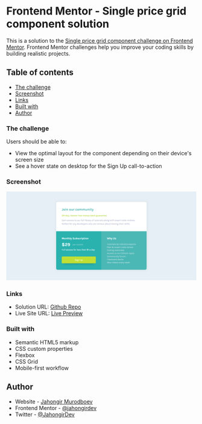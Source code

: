 # Frontend Mentor - Single price grid component solution

This is a solution to the [Single price grid component challenge on Frontend Mentor](https://www.frontendmentor.io/challenges/single-price-grid-component-5ce41129d0ff452fec5abbbc). Frontend Mentor challenges help you improve your coding skills by building realistic projects.

## Table of contents

- [The challenge](#the-challenge)
- [Screenshot](#screenshot)
- [Links](#links)
- [Built with](#built-with)
- [Author](#author)

### The challenge

Users should be able to:

- View the optimal layout for the component depending on their device's screen size
- See a hover state on desktop for the Sign Up call-to-action

### Screenshot

![](./screenshot.png)

### Links

- Solution URL: [Github Repo](https://github.com/jahongirdev/frontendmentor-single-price)
- Live Site URL: [Live Preview]()

### Built with

- Semantic HTML5 markup
- CSS custom properties
- Flexbox
- CSS Grid
- Mobile-first workflow

## Author

- Website - [Jahongir Murodboev](https://t.me/cyberj0hn)
- Frontend Mentor - [@jahongirdev](https://www.frontendmentor.io/profile/jahongirdev)
- Twitter - [@JahongirDev](https://www.twitter.com/JahongirDev)
